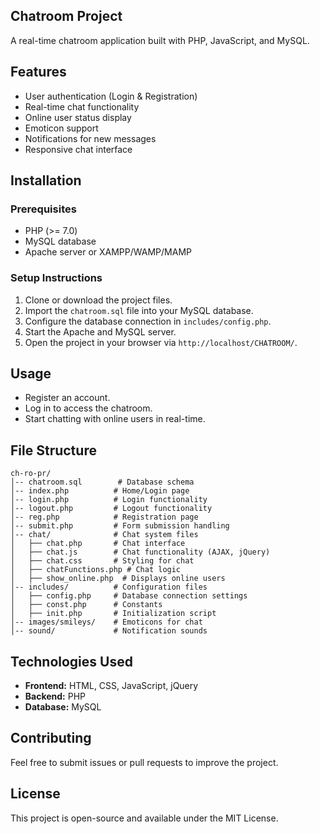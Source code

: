 ## Chatroom Project

A real-time chatroom application built with PHP, JavaScript, and MySQL.

## Features
- User authentication (Login & Registration)
- Real-time chat functionality
- Online user status display
- Emoticon support
- Notifications for new messages
- Responsive chat interface

## Installation

### Prerequisites
- PHP (>= 7.0)
- MySQL database
- Apache server or XAMPP/WAMP/MAMP

### Setup Instructions
1. Clone or download the project files.
2. Import the `chatroom.sql` file into your MySQL database.
3. Configure the database connection in `includes/config.php`.
4. Start the Apache and MySQL server.
5. Open the project in your browser via `http://localhost/CHATROOM/`.

## Usage
- Register an account.
- Log in to access the chatroom.
- Start chatting with online users in real-time.

## File Structure
```
ch-ro-pr/
│-- chatroom.sql        # Database schema
│-- index.php          # Home/Login page
│-- login.php          # Login functionality
│-- logout.php         # Logout functionality
│-- reg.php            # Registration page
│-- submit.php         # Form submission handling
│-- chat/              # Chat system files
│   ├── chat.php       # Chat interface
│   ├── chat.js        # Chat functionality (AJAX, jQuery)
│   ├── chat.css       # Styling for chat
│   ├── chatFunctions.php # Chat logic
│   ├── show_online.php  # Displays online users
│-- includes/          # Configuration files
│   ├── config.php     # Database connection settings
│   ├── const.php      # Constants
│   ├── init.php       # Initialization script
│-- images/smileys/    # Emoticons for chat
│-- sound/             # Notification sounds
```

## Technologies Used
- **Frontend:** HTML, CSS, JavaScript, jQuery
- **Backend:** PHP
- **Database:** MySQL

## Contributing
Feel free to submit issues or pull requests to improve the project.

## License
This project is open-source and available under the MIT License.

